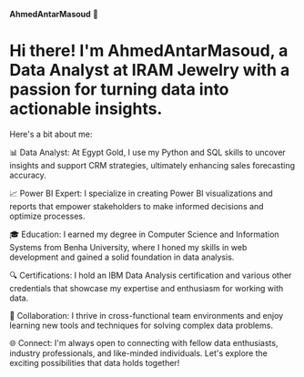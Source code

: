 <b>AhmedAntarMasoud</b>
👋 <h1> Hi there! I'm AhmedAntarMasoud, a Data Analyst at IRAM Jewelry with a passion for turning data into actionable insights. </h1>

 Here's a bit about me:

📊 Data Analyst: At Egypt Gold, I use my Python and SQL skills to uncover insights and support CRM strategies, ultimately enhancing sales forecasting accuracy.

📈 Power BI Expert: I specialize in creating Power BI visualizations and reports that empower stakeholders to make informed decisions and optimize processes.

🎓 Education: I earned my degree in Computer Science and Information Systems from Benha University, where I honed my skills in web development and gained a solid foundation in data analysis.

🔍 Certifications: I hold an IBM Data Analysis certification and various other credentials that showcase my expertise and enthusiasm for working with data.

💼 Collaboration: I thrive in cross-functional team environments and enjoy learning new tools and techniques for solving complex data problems.

🌐 Connect: I'm always open to connecting with fellow data enthusiasts, industry professionals, and like-minded individuals. Let's explore the exciting possibilities that data holds together!
